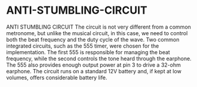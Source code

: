 # ANTI-STUMBLING-CIRCUIT
ANTI STUMBLING CIRCUIT
The circuit is not very different from a common metronome, but unlike the musical circuit, in this case, we need to control both the beat frequency and the duty cycle of the wave. Two common integrated circuits, such as the 555 timer, were chosen for the implementation. The first 555 is responsible for managing the beat frequency, while the second controls the tone heard through the earphone. The 555 also provides enough output power at pin 3 to drive a 32-ohm earphone. The circuit runs on a standard 12V battery and, if kept at low volumes, offers considerable battery life.
